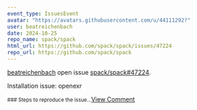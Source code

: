 ```yaml
---
event_type: IssuesEvent
avatar: "https://avatars.githubusercontent.com/u/44111292?"
user: beatreichenbach
date: 2024-10-25
repo_name: spack/spack
html_url: https://github.com/spack/spack/issues/47224
repo_url: https://github.com/spack/spack
---
```


<a href='https://github.com/beatreichenbach' target='_blank'>beatreichenbach</a> open issue <a href='https://github.com/spack/spack/issues/47224' target='_blank'>spack/spack#47224</a>.

<p>Installation issue: openexr</p><small>### Steps to reproduce the issue...</small><a href='https://github.com/spack/spack/issues/47224' target='_blank'>View Comment</a>